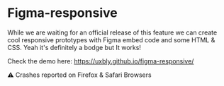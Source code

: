 # Figma-responsive
While we are waiting for an official release of this feature we can create cool responsive prototypes with Figma embed code and some HTML & CSS. Yeah it's definitely a bodge but It works!



Check the demo here: https://uxbly.github.io/figma-responsive/


⚠️ Crashes reported on Firefox & Safari Browsers
